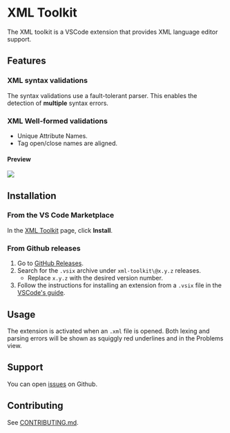 # XML Toolkit

The XML toolkit is a VSCode extension that provides XML language editor support.

## Features

### XML syntax validations

The syntax validations use a fault-tolerant parser. This enables
the detection of **multiple** syntax errors.

### XML Well-formed validations

- Unique Attribute Names.
- Tag open/close names are aligned.

#### Preview

![](https://raw.githubusercontent.com/SAP/xml-tools/master/packages/xml-toolkit/resources/readme/preview-syntax-validation.png)

## Installation

### From the VS Code Marketplace

In the [XML Toolkit](https://marketplace.visualstudio.com/items?itemName=SAPOSS.xml-toolkit)
page, click **Install**.

### From Github releases

1. Go to [GitHub Releases](https://github.com/sap/xml-tools/releases).
2. Search for the `.vsix` archive under `xml-toolkit\@x.y.z` releases.
   - Replace `x.y.z` with the desired version number.
3. Follow the instructions for installing an extension from a `.vsix`
   file in the [VSCode's guide](https://code.visualstudio.com/docs/editor/extension-gallery#_install-from-a-vsix).

## Usage

The extension is activated when an `.xml` file is opened.
Both lexing and parsing errors will be shown as squiggly red underlines
and in the Problems view.

## Support

You can open [issues](https://github.com/SAP/xml-tools/issues) on Github.

## Contributing

See [CONTRIBUTING.md](./CONTRIBUTING.md).
